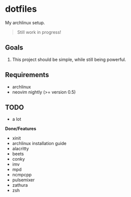 # dotfiles

My archlinux setup.

> Still work in progress!

## Goals

1. This project should be simple, while still being powerful.

## Requirements

* archlinux
* neovim nightly (>= version 0.5)

## TODO

* a lot

**Done/Features**

* xinit
* archlinux installation guide
* alacritty
* beets
* conky
* imv
* mpd
* ncmpcpp
* pulsemixer
* zathura
* zsh
